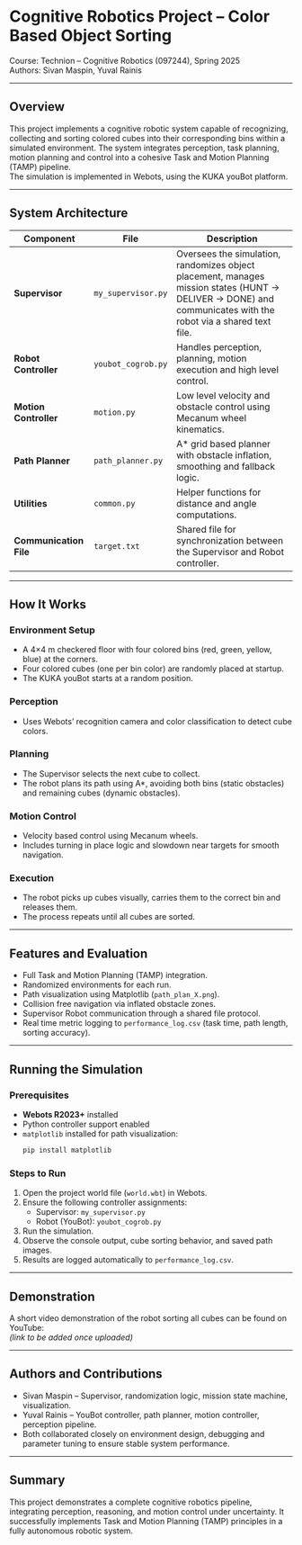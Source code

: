 # Cognitive Robotics Project – Color Based Object Sorting

Course: Technion – Cognitive Robotics (097244), Spring 2025  
Authors: Sivan Maspin, Yuval Rainis

---

## Overview
This project implements a cognitive robotic system capable of recognizing, collecting and sorting colored cubes into their corresponding bins within a simulated environment.
The system integrates perception, task planning, motion planning and control into a cohesive Task and Motion Planning (TAMP) pipeline.  
The simulation is implemented in Webots, using the KUKA youBot platform.

---

## System Architecture

| Component | File | Description |
|------------|------|-------------|
| **Supervisor** | `my_supervisor.py` | Oversees the simulation, randomizes object placement, manages mission states (HUNT → DELIVER → DONE) and communicates with the robot via a shared text file. |
| **Robot Controller** | `youbot_cogrob.py` | Handles perception, planning, motion execution and high level control. |
| **Motion Controller** | `motion.py` | Low level velocity and obstacle control using Mecanum wheel kinematics. |
| **Path Planner** | `path_planner.py` | A* grid based planner with obstacle inflation, smoothing and fallback logic. |
| **Utilities** | `common.py` | Helper functions for distance and angle computations. |
| **Communication File** | `target.txt` | Shared file for synchronization between the Supervisor and Robot controller. |

---

## How It Works

### **Environment Setup**
- A 4×4 m checkered floor with four colored bins (red, green, yellow, blue) at the corners.  
- Four colored cubes (one per bin color) are randomly placed at startup.  
- The KUKA youBot starts at a random position.

### **Perception**
- Uses Webots’ recognition camera and color classification to detect cube colors.

### **Planning**
- The Supervisor selects the next cube to collect.  
- The robot plans its path using A\*, avoiding both bins (static obstacles) and remaining cubes (dynamic obstacles).

### **Motion Control**
- Velocity based control using Mecanum wheels.  
- Includes turning in place logic and slowdown near targets for smooth navigation.

### **Execution**
- The robot picks up cubes visually, carries them to the correct bin and releases them.  
- The process repeats until all cubes are sorted.

---

## Features and Evaluation
- Full Task and Motion Planning (TAMP) integration.  
- Randomized environments for each run.  
- Path visualization using Matplotlib (`path_plan_X.png`).  
- Collision free navigation via inflated obstacle zones.  
- Supervisor Robot communication through a shared file protocol.  
- Real time metric logging to `performance_log.csv` (task time, path length, sorting accuracy).

---

## Running the Simulation

### **Prerequisites**
- **Webots R2023+** installed  
- Python controller support enabled  
- `matplotlib` installed for path visualization:
  ```bash
  pip install matplotlib
  ```

### **Steps to Run**
1. Open the project world file (`world.wbt`) in Webots.  
2. Ensure the following controller assignments:  
   - Supervisor: `my_supervisor.py`  
   - Robot (YouBot): `youbot_cogrob.py`  
3. Run the simulation.  
4. Observe the console output, cube sorting behavior, and saved path images.  
5. Results are logged automatically to `performance_log.csv`.  

---

## Demonstration
A short video demonstration of the robot sorting all cubes can be found on YouTube:  
*(link to be added once uploaded)*

---

## Authors and Contributions
- Sivan Maspin – Supervisor, randomization logic, mission state machine, visualization.  
- Yuval Rainis – YouBot controller, path planner, motion controller, perception pipeline.  
- Both collaborated closely on environment design, debugging and parameter tuning to ensure stable system performance.

---

## Summary
This project demonstrates a complete cognitive robotics pipeline, integrating perception, reasoning, and motion control under uncertainty.  It successfully implements Task and Motion Planning (TAMP) principles in a fully autonomous robotic system.
